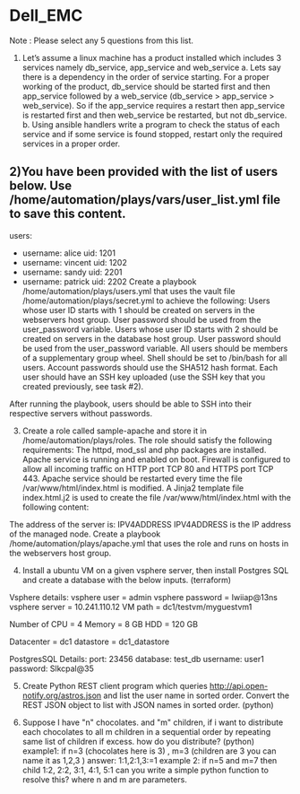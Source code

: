 # Dell_EMC

Note : Please select any 5 questions from this list.
 
1) Let’s assume a linux machine has a product installed which includes 3 services namely db_service, app_service and web_service
a. Lets say there is a dependency in the order of service starting. For a proper working of the product, db_service should be started first and then app_service followed by a web_service (db_service > app_service > web_service). So if the app_service requires a restart then app_service is restarted first and then web_service be restarted, but not db_service.
b. Using ansible handlers write a program to check the status of each service and if some service is found stopped, restart only the required services in a proper order.
 
 
2)You have been provided with the list of users below.
Use /home/automation/plays/vars/user_list.yml file to save this content.
---
users:
  - username: alice
    uid: 1201
  - username: vincent
    uid: 1202
  - username: sandy
    uid: 2201
  - username: patrick
    uid: 2202
Create a playbook /home/automation/plays/users.yml that uses the vault file /home/automation/plays/secret.yml to achieve the following:
    Users whose user ID starts with 1 should be created on servers in the webservers host group. User password should be used from the user_password variable.
    Users whose user ID starts with 2 should be created on servers in the database host group. User password should be used from the user_password variable.
              All users should be members of a supplementary group wheel.
              Shell should be set to /bin/bash for all users.
              Account passwords should use the SHA512 hash format.
              Each user should have an SSH key uploaded (use the SSH key that you created previously, see task #2).
 
After running the playbook, users should be able to SSH into their respective servers without passwords.
 
 
3) Create a role called sample-apache and store it in /home/automation/plays/roles. The role should satisfy the following requirements:
The httpd, mod_ssl and php packages are installed. Apache service is running and enabled on boot.
              Firewall is configured to allow all incoming traffic on HTTP port TCP 80 and HTTPS port TCP 443.
              Apache service should be restarted every time the file /var/www/html/index.html is modified.
              A Jinja2 template file index.html.j2 is used to create the file /var/www/html/index.html with the following content:
 
The address of the server is: IPV4ADDRESS
IPV4ADDRESS is the IP address of the managed node.
Create a playbook /home/automation/plays/apache.yml that uses the role and runs on hosts in the webservers host group.
 
 
4) Install a ubuntu VM on a given vsphere server, then install Postgres SQL and create a database with the below inputs.  (terraform)
 
Vsphere details:
vsphere user = admin
vsphere password = Iwiiap@13ns
vsphere server = 10.241.110.12
VM path = dc1/testvm/myguestvm1
 
Number of CPU = 4
Memory = 8 GB
HDD = 120 GB
 
Datacenter = dc1
datastore = dc1_datastore
 
PostgresSQL Details:
port: 23456
database: test_db
username: user1
password: Slkcpal@35
 
5) Create Python REST client program which queries http://api.open-notify.org/astros.json and list the user name in sorted order. Convert the REST JSON object to list<String> with JSON names in sorted order. (python)
 
6) Suppose I have "n" chocolates. and "m" children, if i want to distribute each chocolates to all m children in a sequential order by repeating same list of children if excess. how do you distribute? (python)
    example1: if n=3 (chocolates here is 3) , m=3 (children are 3 you can name it as 1,2,3 ) answer: 1:1,2:1,3:=1 
    example 2: if n=5 and m=7 then child 1:2, 2:2, 3:1, 4:1, 5:1
can you write a simple python function to resolve this? where n and m are parameters.